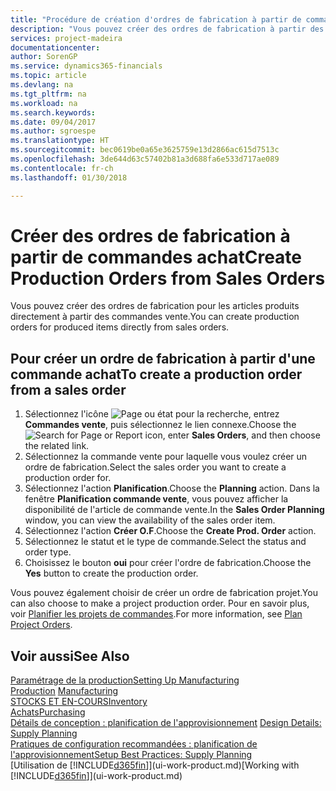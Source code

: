 ```yaml
---
title: "Procédure de création d'ordres de fabrication à partir de commandes vente | Microsoft Docs"
description: "Vous pouvez créer des ordres de fabrication à partir des commandes vente dans le département Ventes & marketing."
services: project-madeira
documentationcenter: 
author: SorenGP
ms.service: dynamics365-financials
ms.topic: article
ms.devlang: na
ms.tgt_pltfrm: na
ms.workload: na
ms.search.keywords: 
ms.date: 09/04/2017
ms.author: sgroespe
ms.translationtype: HT
ms.sourcegitcommit: bec0619be0a65e3625759e13d2866ac615d7513c
ms.openlocfilehash: 3de644d63c57402b81a3d688fa6e533d717ae089
ms.contentlocale: fr-ch
ms.lasthandoff: 01/30/2018

---
```

# <a name="create-production-orders-from-sales-orders"></a><span data-ttu-id="7ce70-103">Créer des ordres de fabrication à partir de commandes achat</span><span class="sxs-lookup"><span data-stu-id="7ce70-103">Create Production Orders from Sales Orders</span></span>
<span data-ttu-id="7ce70-104">Vous pouvez créer des ordres de fabrication pour les articles produits directement à partir des commandes vente.</span><span class="sxs-lookup"><span data-stu-id="7ce70-104">You can create production orders for produced items directly from sales orders.</span></span>  

## <a name="to-create-a-production-order-from-a-sales-order"></a><span data-ttu-id="7ce70-105">Pour créer un ordre de fabrication à partir d'une commande achat</span><span class="sxs-lookup"><span data-stu-id="7ce70-105">To create a production order from a sales order</span></span>  

1.  <span data-ttu-id="7ce70-106">Sélectionnez l'icône ![Page ou état pour la recherche](media/ui-search/search_small.png "Page ou état pour la recherche"), entrez **Commandes vente**, puis sélectionnez le lien connexe.</span><span class="sxs-lookup"><span data-stu-id="7ce70-106">Choose the ![Search for Page or Report](media/ui-search/search_small.png "Search for Page or Report icon") icon, enter **Sales Orders**, and then choose the related link.</span></span>  
2.  <span data-ttu-id="7ce70-107">Sélectionnez la commande vente pour laquelle vous voulez créer un ordre de fabrication.</span><span class="sxs-lookup"><span data-stu-id="7ce70-107">Select the sales order you want to create a production order for.</span></span>  
3.  <span data-ttu-id="7ce70-108">Sélectionnez l'action **Planification**.</span><span class="sxs-lookup"><span data-stu-id="7ce70-108">Choose the **Planning** action.</span></span> <span data-ttu-id="7ce70-109">Dans la fenêtre **Planification commande vente**, vous pouvez afficher la disponibilité de l'article de commande vente.</span><span class="sxs-lookup"><span data-stu-id="7ce70-109">In the **Sales Order Planning** window, you can view the availability of the sales order item.</span></span>  
4.  <span data-ttu-id="7ce70-110">Sélectionnez l'action **Créer O.F**.</span><span class="sxs-lookup"><span data-stu-id="7ce70-110">Choose the **Create Prod. Order** action.</span></span>  
5.  <span data-ttu-id="7ce70-111">Sélectionnez le statut et le type de commande.</span><span class="sxs-lookup"><span data-stu-id="7ce70-111">Select the status and order type.</span></span>  
6.  <span data-ttu-id="7ce70-112">Choisissez le bouton **oui** pour créer l'ordre de fabrication.</span><span class="sxs-lookup"><span data-stu-id="7ce70-112">Choose the **Yes** button to create the production order.</span></span>

<span data-ttu-id="7ce70-113">Vous pouvez également choisir de créer un ordre de fabrication projet.</span><span class="sxs-lookup"><span data-stu-id="7ce70-113">You can also choose to make a project production order.</span></span> <span data-ttu-id="7ce70-114">Pour en savoir plus, voir [Planifier les projets de commandes](production-how-to-plan-project-orders.md).</span><span class="sxs-lookup"><span data-stu-id="7ce70-114">For more information, see [Plan Project Orders](production-how-to-plan-project-orders.md).</span></span>   

## <a name="see-also"></a><span data-ttu-id="7ce70-115">Voir aussi</span><span class="sxs-lookup"><span data-stu-id="7ce70-115">See Also</span></span>  
[<span data-ttu-id="7ce70-116">Paramétrage de la production</span><span class="sxs-lookup"><span data-stu-id="7ce70-116">Setting Up Manufacturing</span></span>](production-configure-production-processes.md)  
<span data-ttu-id="7ce70-117">[Production](production-manage-manufacturing.md)  </span><span class="sxs-lookup"><span data-stu-id="7ce70-117">[Manufacturing](production-manage-manufacturing.md)  </span></span>  
[<span data-ttu-id="7ce70-118">STOCKS ET EN-COURS</span><span class="sxs-lookup"><span data-stu-id="7ce70-118">Inventory</span></span>](inventory-manage-inventory.md)  
[<span data-ttu-id="7ce70-119">Achats</span><span class="sxs-lookup"><span data-stu-id="7ce70-119">Purchasing</span></span>](purchasing-manage-purchasing.md)  
<span data-ttu-id="7ce70-120">[Détails de conception : planification de l'approvisionnement](design-details-supply-planning.md) </span><span class="sxs-lookup"><span data-stu-id="7ce70-120">[Design Details: Supply Planning](design-details-supply-planning.md) </span></span>  
[<span data-ttu-id="7ce70-121">Pratiques de configuration recommandées : planification de l'approvisionnement</span><span class="sxs-lookup"><span data-stu-id="7ce70-121">Setup Best Practices: Supply Planning</span></span>](setup-best-practices-supply-planning.md)  
<span data-ttu-id="7ce70-122">[Utilisation de [!INCLUDE[d365fin](includes/d365fin_md.md)]](ui-work-product.md)</span><span class="sxs-lookup"><span data-stu-id="7ce70-122">[Working with [!INCLUDE[d365fin](includes/d365fin_md.md)]](ui-work-product.md)</span></span>

